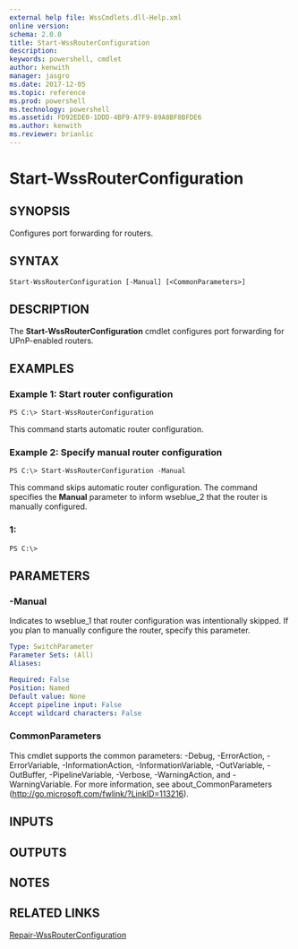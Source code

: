 ```yaml
---
external help file: WssCmdlets.dll-Help.xml
online version: 
schema: 2.0.0
title: Start-WssRouterConfiguration
description: 
keywords: powershell, cmdlet
author: kenwith
manager: jasgro
ms.date: 2017-12-05
ms.topic: reference
ms.prod: powershell
ms.technology: powershell
ms.assetid: FD92EDE0-1DDD-4BF9-A7F9-89A8BF8BFDE6
ms.author: kenwith
ms.reviewer: brianlic
---
```


# Start-WssRouterConfiguration

## SYNOPSIS
Configures port forwarding for routers.

## SYNTAX

```
Start-WssRouterConfiguration [-Manual] [<CommonParameters>]
```

## DESCRIPTION
The **Start-WssRouterConfiguration** cmdlet configures port forwarding for UPnP-enabled routers.

## EXAMPLES

### Example 1: Start router configuration
```
PS C:\> Start-WssRouterConfiguration
```

This command starts automatic router configuration.

### Example 2: Specify manual router configuration
```
PS C:\> Start-WssRouterConfiguration -Manual
```

This command skips automatic router configuration.
The command specifies the **Manual** parameter to inform wseblue_2 that the router is manually configured.

### 1:
```
PS C:\>
```

## PARAMETERS

### -Manual
Indicates to wseblue_1 that router configuration was intentionally skipped.
If you plan to manually configure the router, specify this parameter.

```yaml
Type: SwitchParameter
Parameter Sets: (All)
Aliases: 

Required: False
Position: Named
Default value: None
Accept pipeline input: False
Accept wildcard characters: False
```

### CommonParameters
This cmdlet supports the common parameters: -Debug, -ErrorAction, -ErrorVariable, -InformationAction, -InformationVariable, -OutVariable, -OutBuffer, -PipelineVariable, -Verbose, -WarningAction, and -WarningVariable. For more information, see about_CommonParameters (http://go.microsoft.com/fwlink/?LinkID=113216).

## INPUTS

## OUTPUTS

## NOTES

## RELATED LINKS

[Repair-WssRouterConfiguration](./Repair-WssRouterConfiguration.md)
